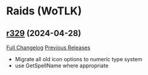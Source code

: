 # <DBM Mod> Raids (WoTLK)

## [r329](https://github.com/DeadlyBossMods/DBM-WotLK/tree/r329) (2024-04-28)
[Full Changelog](https://github.com/DeadlyBossMods/DBM-WotLK/compare/r328...r329) [Previous Releases](https://github.com/DeadlyBossMods/DBM-WotLK/releases)

- Migrate all old icon options to numeric type system  
- use GetSpellName where appropriate  
